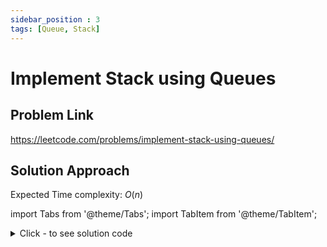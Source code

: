 ```yaml
---
sidebar_position : 3
tags: [Queue, Stack]
---
```


# Implement Stack using Queues

## Problem Link
https://leetcode.com/problems/implement-stack-using-queues/

## Solution Approach
Expected Time complexity: $O(n)$

import Tabs from '@theme/Tabs';
import TabItem from '@theme/TabItem';

<details><summary>Click - to see solution code</summary>

<Tabs>
<TabItem value="cpp" label="C++">

```cpp
class MyStack {
    deque<int> q;

   public:
    MyStack() {}

    void push(int x) { q.push_back(x); }

    int pop() {
        int x = top();
        q.pop_back();
        return x;
    }

    int top() { return q.back(); }

    bool empty() { return q.empty(); }
};
```
</TabItem>
</Tabs>

</details>
